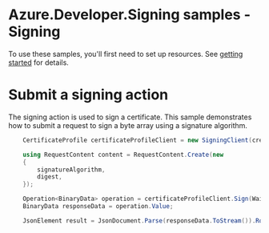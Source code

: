 # Azure.Developer.Signing samples - Signing

To use these samples, you'll first need to set up resources. See [getting started](https://github.com/Azure/azure-sdk-for-net/blob/main/sdk/developer-signing/Azure.Developer.Signing/README.md#getting-started) for details.

# Submit a signing action

The signing action is used to sign a certificate. This sample demonstrates how to submit a request to sign a byte array using a signature algorithm.

```C# Snippet:Azure_Developer_Signing_SigningBytes
    CertificateProfile certificateProfileClient = new SigningClient(credential).GetCertificateProfileClient(region);

    using RequestContent content = RequestContent.Create(new
    {
        signatureAlgorithm,
        digest,
    });

    Operation<BinaryData> operation = certificateProfileClient.Sign(WaitUntil.Completed, accountName, profileName, content);
    BinaryData responseData = operation.Value;

    JsonElement result = JsonDocument.Parse(responseData.ToStream()).RootElement;
```
